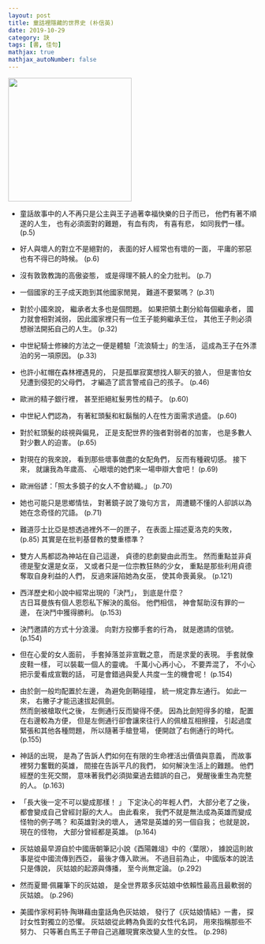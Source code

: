 ```yaml
---
layout: post
title: 童話裡隱藏的世界史 (朴信英)
date: 2019-10-29
category: 訣
tags: [書, 佳句]
mathjax: true
mathjax_autoNumber: false
---
```


<img src="https://doltegg.github.io/book/images/princeeverywhere" style="width:250px;"/>



- 童話故事中的人不再只是公主與王子過著幸福快樂的日子而已，
他們有著不順遂的人生，
也有必須面對的難題，
有血有肉，
有喜有悲，
如同我們一樣。 (p.5)


- 好人與壞人的對立不是絕對的，
表面的好人經常也有壞的一面，
平庸的邪惡也有不得已的時候。 (p.6)

<!--more-->

- 沒有敦敦教誨的高傲姿態，
或是得理不饒人的全力批判。 (p.7)


- 一個國家的王子成天跑到其他國家閒晃，
難道不要緊嗎？ (p.31)


- 對於小國來說，
繼承者太多也是個問題。
如果把領土劃分給每個繼承者，
國力就會相對減弱，
因此國家裡只有一位王子能夠繼承王位，
其他王子則必須想辦法開拓自己的人生。 (p.32)


- 中世紀騎士修練的方法之一便是體驗「流浪騎士」的生活，
這成為王子在外漂泊的另一項原因。 (p.33)


- 也許小紅帽在森林裡遇見的，
只是孤單寂寞想找人聊天的狼人，
但是害怕女兒遭到侵犯的父母們，
才編造了謊言警戒自己的孩子。 (p.46)


- 歐洲的精子銀行裡，
甚至拒絕紅髮男性的精子。 (p.60)


- 中世紀人們認為，
有著紅頭髮和紅鬍鬚的人在性方面需求過盛。 (p.60)


- 對於紅頭髮的歧視與偏見，
正是支配世界的強者對弱者的加害，
也是多數人對少數人的迫害。 (p.65)


- 對現在的我來說，
看到那些壞事做盡的女配角們，
反而有種親切感。
接下來，
就讓我為年歲高、 心眼壞的她們來一場申辯大會吧！ (p.69)


- 歐洲俗諺：「照太多鏡子的女人不會紡織。」 (p.70)


- 她也可能只是思鄉情怯，
對著鏡子說了幾句方言，
周遭聽不懂的人卻誤以為她在念奇怪的咒語。 (p.71)


- 難道莎士比亞是想透過裡外不一的匣子，
在表面上描述夏洛克的失敗， (p.85)
其實是在批判基督教的雙重標準？


- 雙方人馬都認為神站在自己這邊，
貞德的悲劇變由此而生。
然而重點並非貞德是聖女還是女巫，
又或者只是一位宗教狂熱的少女，
重點是那些利用貞德奪取自身利益的人們，
反過來誣陷她為女巫，
使其命喪黃泉。 (p.121)


- 西洋歷史和小說中經常出現的「決鬥」，
到底是什麼？<br />
古日耳曼族有個人恩怨私下解決的風俗。
他們相信，
神會幫助沒有罪的一邊，
在決鬥中獲得勝利。 (p.153)


- 決鬥邀請的方式十分浪漫。
向對方投擲手套的行為，
就是邀請的信號。 (p.154)


- 但在心愛的女人面前，
手套掉落並非宣戰之意，
而是求愛的表現。
手套就像皮鞋一樣，
可以裝載一個人的靈魂。
千萬小心再小心，
不要弄混了，
不小心把示愛看成宣戰的話，
可是會錯過與愛人共度一生的機會呢！ (p.154)


- 由於劍一般均配置於左邊，
為避免劍鞘碰撞，
統一規定靠左通行。
如此一來，
右撇子才能迅速拔起佩劍。<br />
然而劍被槍取代之後，
左側通行反而變得不便。
因為比劍短得多的槍，
配置在右邊較為方便，
但是左側通行卻會讓來往行人的佩槍互相擦撞，
引起過度緊張和其他各種問題，
所以隨著手槍登場，
便開啟了右側通行的時代。 (p.155)


- 神話的出現，
是為了告訴人們如何在有限的生命裡活出價值與意義，
而故事裡努力奮戰的英雄，
間接在告訴平凡的我們，
如何解決生活上的難題。
他們經歷的生死交關，
意味著我們必須拋棄過去錯誤的自己，
覺醒後重生為完整的人。 (p.163)


- 「長大後一定不可以變成那樣！ 」
下定決心的年輕人們，
大部分老了之後，
都會變成自己曾經討厭的大人。
由此看來，
我們不就是無法成為英雄而變成怪物的例子嗎？
和英雄對決的壞人，
通常是英雄的另一個自我；
也就是說，
現在的怪物，
大部分曾經都是英雄。 (p.164)


- 灰姑娘最早源自於中國唐朝筆記小說《酉陽雜俎》中的〈葉限〉，
據說這則故事是從中國流傳到西亞，
最後才傳入歐洲。
不過目前為止，
中國版本的說法只是傳說，
灰姑娘的起源與傳播，
至今尚無定論。 (p.292)


- 然而夏爾‧佩羅筆下的灰姑娘，
是全世界眾多灰姑娘中依賴性最高且最軟弱的灰姑娘。 (p.296)


- 美國作家柯莉特‧陶琳藉由童話角色灰姑娘，
發行了《灰姑娘情結》一書，
探討女性對獨立的恐懼。
灰姑娘從此轉為負面的女性代名詞，
用來指稱那些不努力、 只等著白馬王子帶自己逃離現實來改變人生的女性。 (p.298)

